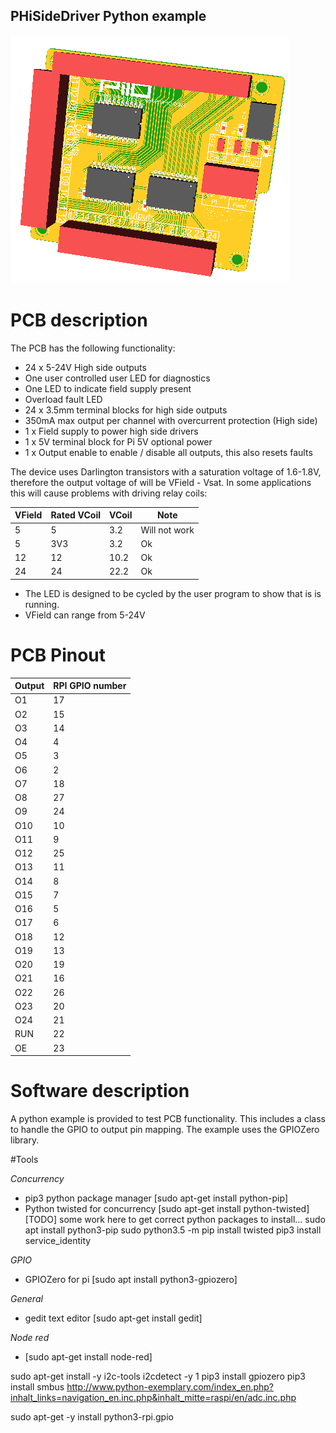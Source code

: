 ## PHiSideDriver Python example

![](https://github.com/lawsonkeith/PHiSideDriver/raw/master/images/PhiSide.PNG)

# PCB description
The PCB has the following functionality:

* 24 x 5-24V High side outputs
* One user controlled user LED for diagnostics
* One LED to indicate field supply present
* Overload fault LED
* 24 x 3.5mm terminal blocks for high side outputs
* 350mA max output per channel with overcurrent protection (High side)
* 1 x Field supply to power high side drivers
* 1 x 5V terminal block for Pi 5V optional power
* 1 x Output enable to enable / disable all outputs, this also resets faults

The device uses Darlington transistors with a saturation voltage of 1.6-1.8V, therefore the output voltage of will be VField - Vsat.
In some applications this will cause problems with driving  relay coils:

VField | Rated VCoil | VCoil | Note
------- | ------ | ------- | -----
5 | 5 | 3.2 | Will not work
5 | 3V3 | 3.2 | Ok
12 | 12 | 10.2 | Ok
24 | 24 | 22.2 | Ok


* The LED is designed to be cycled by the user program to show that is is running.
* VField can range from 5-24V

# PCB Pinout

Output | RPI GPIO number
---- | ----
O1 | 17
O2 | 15
O3 | 14
O4 | 4
O5 | 3
O6 | 2
O7 | 18
O8 | 27
O9 | 24
O10 | 10
O11 | 9
O12 | 25
O13 | 11
O14 | 8
O15 | 7
O16 | 5
O17 | 6
O18 | 12
O19 | 13
O20 | 19
O21 | 16
O22 | 26
O23 | 20
O24 | 21
RUN | 22
OE | 23


# Software description

A python example is provided to test PCB functionality.  This includes a class to handle the GPIO to output pin mapping.
The example uses the GPIOZero library.


#Tools

_Concurrency_
* pip3 python package manager [sudo apt-get install python-pip]
* Python twisted for concurrency [sudo apt-get install python-twisted]
 [TODO] 
 some work here to get correct python packages to install...
 sudo apt install python3-pip
 sudo python3.5 -m pip install twisted
 pip3 install service_identity


_GPIO_
* GPIOZero for pi [sudo apt install python3-gpiozero]

_General_
* gedit text editor  [sudo apt-get install gedit]

_Node red_
* [sudo apt-get install node-red]

sudo apt-get install -y i2c-tools
i2cdetect -y 1
pip3 install gpiozero
pip3 install smbus
http://www.python-exemplary.com/index_en.php?inhalt_links=navigation_en.inc.php&inhalt_mitte=raspi/en/adc.inc.php

sudo apt-get -y install python3-rpi.gpio
